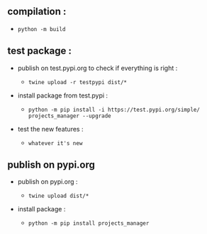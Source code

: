 ## compilation :
- ``python -m build``


## test package :

- publish on test.pypi.org to check if everything is right :
    - ``twine upload -r testpypi dist/*``

- install package from test.pypi :
    - ``python -m pip install -i https://test.pypi.org/simple/ projects_manager --upgrade``


- test the new features :

    - ``whatever it's new``

## publish on pypi.org


- publish on pypi.org :
    - ``twine upload dist/*``

- install package :
    - ``python -m pip install projects_manager``